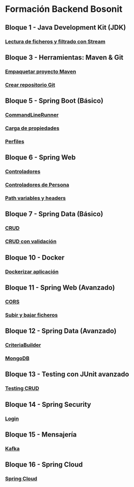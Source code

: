 # Formación Backend Bosonit

## Bloque 1 - Java Development Kit (JDK)
### [Lectura de ficheros y filtrado con Stream ](block1-process-file-and-streams)

## Bloque 3 - Herramientas: Maven & Git
### [Empaquetar proyecto Maven](block3-maven-package)
### [Crear repositorio Git](PROYECTOGIT/block3-create-repo-git)

## Bloque 5 - Spring Boot (Básico)
### [CommandLineRunner](block5-command-line-runner)
### [Carga de propiedades](block5-properties)
### [Perfiles](block5-profiles)

## Bloque 6 - Spring Web
### [Controladores](block6-simple-controllers)
### [Controladores de Persona](block6-person-controllers)
### [Path variables y headers](block6-path-variable-headers)

## Bloque 7 - Spring Data (Básico)
### [CRUD](block7-crud)
### [CRUD con validación](block7-crud-validation)

## Bloque 10 - Docker
### [Dockerizar aplicación](block10-dockerize-app)

## Bloque 11 - Spring Web (Avanzado)
### [CORS](block7-crud-validation-cors)
### [Subir y bajar ficheros](block11-upload-download-files)

## Bloque 12 - Spring Data (Avanzado)
### [CriteriaBuilder](block7-crud-validation-block12)
### [MongoDB](block13-mongodb)

## Bloque 13 - Testing con JUnit avanzado
### [Testing CRUD](block7-crud-validation-block13)

## Bloque 14 - Spring Security
### [Login](block7-crud-validation-block14)

## Bloque 15 - Mensajería
### [Kafka](Kafka)

## Bloque 16 - Spring Cloud
### [Spring Cloud](SpringCloud)